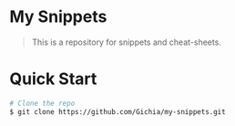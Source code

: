 # My Snippets
> This is a repository for snippets and cheat-sheets.

# Quick Start
```bash
# Clone the repo
$ git clone https://github.com/Gichia/my-snippets.git

```
